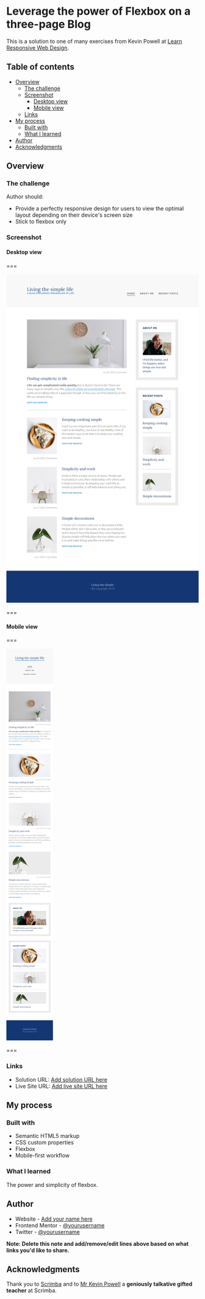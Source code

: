# Leverage the power of Flexbox on a three-page Blog

This is a solution to one of many exercises from Kevin Powell at [Learn Responsive Web Design](https://scrimba.com/learn/responsive).

## Table of contents

- [Overview](#overview)
  - [The challenge](#the-challenge)
  - [Screenshot](#screenshot)
    - [Desktop view](#desktop-view)
    - [Mobile view](#mobile-view)
  - [Links](#links)
- [My process](#my-process)
  - [Built with](#built-with)
  - [What I learned](#what-i-learned)
- [Author](#author)
- [Acknowledgments](#acknowledgments)

## Overview

### The challenge

Author should:

- Provide a perfectly responsive design for users to view the optimal layout depending on their device's screen size
- Stick to flexbox only

### Screenshot

#### Desktop view

===

![Desktop view](design/simple_life_desktop_view.png)

===

#### Mobile view

===

![Mobile view](design/simple_life_mobile_view.png)

===

### Links

- Solution URL: [Add solution URL here](https://your-solution-url.com)
- Live Site URL: [Add live site URL here](https://your-live-site-url.com)

## My process

### Built with

- Semantic HTML5 markup
- CSS custom properties
- Flexbox
- Mobile-first workflow

### What I learned

The power and simplicity of flexbox.

## Author

- Website - [Add your name here](https://www.your-site.com)
- Frontend Mentor - [@yourusername](https://www.frontendmentor.io/profile/yourusername)
- Twitter - [@yourusername](https://www.twitter.com/yourusername)

**Note: Delete this note and add/remove/edit lines above based on what links you'd like to share.**

## Acknowledgments

Thank you to [Scrimba](https://scrimba.com/dashboard#overview) and to [Mr Kevin Powell](https://www.youtube.com/kepowob) a **geniously talkative gifted teacher** at Scrimba.
